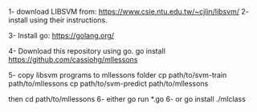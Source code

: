 1- download LIBSVM from: https://www.csie.ntu.edu.tw/~cjlin/libsvm/
2- install using their instructions.

3- Install go: https://golang.org/

4- Download this repository using go.
  go install https://github.com/cassiohg/mllessons

5- copy libsvm programs to mllessons folder
  cp path/to/svm-train path/to/mllessons
  cp path/to/svm-predict path/to/mllessons

then
  cd path/to/mllessons
6- either
  go run *.go
6- or
  go install
  ./mlclass
